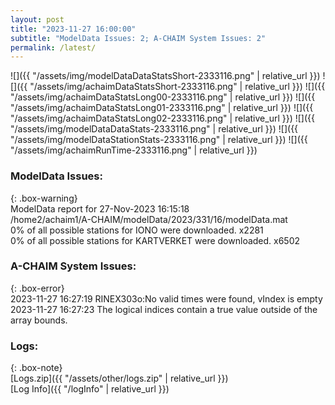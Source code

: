 ```yaml
---
layout: post
title: "2023-11-27 16:00:00"
subtitle: "ModelData Issues: 2; A-CHAIM System Issues: 2"
permalink: /latest/
---
```


![]({{ "/assets/img/modelDataDataStatsShort-2333116.png" | relative_url }})
![]({{ "/assets/img/achaimDataStatsShort-2333116.png" | relative_url }})
![]({{ "/assets/img/achaimDataStatsLong00-2333116.png" | relative_url }})
![]({{ "/assets/img/achaimDataStatsLong01-2333116.png" | relative_url }})
![]({{ "/assets/img/achaimDataStatsLong02-2333116.png" | relative_url }})
![]({{ "/assets/img/modelDataDataStats-2333116.png" | relative_url }})
![]({{ "/assets/img/modelDataStationStats-2333116.png" | relative_url }})
![]({{ "/assets/img/achaimRunTime-2333116.png" | relative_url }})


### ModelData Issues:  
  
{: .box-warning}  
 ModelData report for 27-Nov-2023 16:15:18   
 /home2/achaim1/A-CHAIM/modelData/2023/331/16/modelData.mat   
 0% of all possible stations for IONO were downloaded. x2281   
 0% of all possible stations for KARTVERKET were downloaded. x6502   
  
### A-CHAIM System Issues:  
  
{: .box-error}  
2023-11-27 16:27:19 RINEX303o:No valid times were found, vIndex is empty  
2023-11-27 16:27:23 The logical indices contain a true value outside of the array bounds.  

### Logs:  
  
{: .box-note}  
[Logs.zip]({{ "/assets/other/logs.zip" | relative_url }})  
[Log Info]({{ "/logInfo" | relative_url }})  
